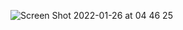 
![Screen Shot 2022-01-26 at 04 46 25](https://user-images.githubusercontent.com/25471002/151149692-44bd395b-1f61-443d-942a-f6bf41013a07.png)
